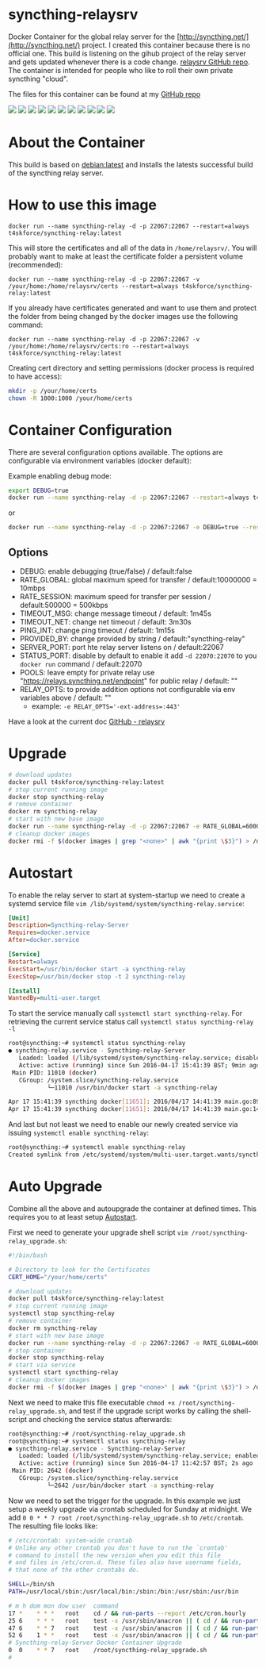 # syncthing-relaysrv
Docker Container for the global relay server for the [http://syncthing.net/](http://syncthing.net/) project. I created this container because there is no official one. This build is listening on the gihub project of the relay server and gets updated whenever there is a code change. [relaysrv GitHub repo](https://github.com/syncthing/relaysrv). The container is intended for people who like to roll their own private syncthing "cloud".

The files for this container can be found at my [GitHub repo](https://github.com/t4skforce/syncthing-relay)

[![](https://images.microbadger.com/badges/image/t4skforce/syncthing-relay.svg)](http://microbadger.com/images/t4skforce/syncthing-relay "Get your own image badge on microbadger.com") [![](https://img.shields.io/docker/automated/t4skforce/syncthing-relay.svg)](https://cloud.docker.com/repository/docker/t4skforce/syncthing-relay) [![](https://img.shields.io/docker/build/t4skforce/syncthing-relay.svg)](https://cloud.docker.com/repository/docker/t4skforce/syncthing-relay) [![](https://images.microbadger.com/badges/version/t4skforce/syncthing-relay.svg)](http://microbadger.com/images/t4skforce/syncthing-relay "Get your own version badge on microbadger.com") [![](https://img.shields.io/docker/pulls/t4skforce/syncthing-relay.svg)](https://cloud.docker.com/repository/docker/t4skforce/syncthing-relay) [![](https://img.shields.io/docker/stars/t4skforce/syncthing-relay.svg)](https://cloud.docker.com/repository/docker/t4skforce/syncthing-relay) [![](https://img.shields.io/github/last-commit/t4skforce/syncthing-relay.svg)](https://github.com/t4skforce/syncthing-relay) [![](https://img.shields.io/maintenance/yes/2019.svg)](https://github.com/t4skforce/syncthing-relay) [![](https://img.shields.io/github/issues-raw/t4skforce/syncthing-relay.svg)](https://github.com/t4skforce/syncthing-relay/issues) [![](https://img.shields.io/github/issues-pr-raw/t4skforce/syncthing-relay.svg)](https://github.com/t4skforce/syncthing-relay/pulls) [![](https://img.shields.io/maintenance/yes/2019.svg)](https://github.com/t4skforce/syncthing-relay)

# About the Container

This build is based on [debian:latest](https://hub.docker.com/_/debian/) and installs the latests successful build of the syncthing relay server.

# How to use this image

`docker run --name syncthing-relay -d -p 22067:22067 --restart=always t4skforce/syncthing-relay:latest`

This will store the certificates and all of the data in `/home/relaysrv/`. You will probably want to make at least the certificate folder a persistent volume (recommended):

`docker run --name syncthing-relay -d -p 22067:22067 -v /your/home:/home/relaysrv/certs --restart=always t4skforce/syncthing-relay:latest`

If you already have certificates generated and want to use them and protect the folder from being changed by the docker images use the following command:

`docker run --name syncthing-relay -d -p 22067:22067 -v /your/home:/home/relaysrv/certs:ro --restart=always t4skforce/syncthing-relay:latest`

Creating cert directory and setting permissions (docker process is required to have access):
```bash
mkdir -p /your/home/certs
chown -R 1000:1000 /your/home/certs
```

# Container Configuration

There are several configuration options available. The options are configurable via environment variables (docker default):

Example enabling debug mode:
```bash
export DEBUG=true
docker run --name syncthing-relay -d -p 22067:22067 --restart=always t4skforce/syncthing-relay:latest
```

or

```bash
docker run --name syncthing-relay -d -p 22067:22067 -e DEBUG=true --restart=always t4skforce/syncthing-relay:latest
```

## Options

* DEBUG: enable debugging (true/false) / default:false
* RATE_GLOBAL: global maximum speed for transfer / default:10000000 = 10mbps
* RATE_SESSION: maximum speed for transfer per session / default:500000 = 500kbps
* TIMEOUT_MSG: change message timeout / default: 1m45s
* TIMEOUT_NET: change net timeout / default: 3m30s
* PING_INT: change ping timeout / default: 1m15s
* PROVIDED_BY: change provided by string / default:"syncthing-relay"
* SERVER_PORT: port hte relay server listens on / default:22067
* STATUS_PORT: disable by default to enable it add `-d 22070:22070` to you `docker run` command  / default:22070
* POOLS: leave empty for private relay use "https://relays.syncthing.net/endpoint" for public relay / default: ""
* RELAY_OPTS: to provide addition options not configurable via env variables above / default: ""
  - example: `-e RELAY_OPTS='-ext-address=:443'`

Have a look at the current doc [GitHub - relaysrv](https://github.com/syncthing/relaysrv/blob/master/README.md)

# Upgrade
```bash
# download updates
docker pull t4skforce/syncthing-relay:latest
# stop current running image
docker stop syncthing-relay
# remove container
docker rm syncthing-relay
# start with new base image
docker run --name syncthing-relay -d -p 22067:22067 -e RATE_GLOBAL=6000000 -e RATE_SESSION=1000000 -v /your/home:/home/relaysrv/certs:ro --restart=always t4skforce/syncthing-relay:latest
# cleanup docker images
docker rmi -f $(docker images | grep "<none>" | awk "{print \$3}") > /dev/null 2>&1
```

# Autostart
To enable the relay server to start at system-startup we need to create a systemd service file `vim /lib/systemd/system/syncthing-relay.service`:

```ini
[Unit]
Description=Syncthing-relay-Server
Requires=docker.service
After=docker.service

[Service]
Restart=always
ExecStart=/usr/bin/docker start -a syncthing-relay
ExecStop=/usr/bin/docker stop -t 2 syncthing-relay

[Install]
WantedBy=multi-user.target
```

To start the service manually call `systemctl start syncthing-relay`. For retrieving the current service status call `systemctl status syncthing-relay -l`

```bash
root@syncthing:~# systemctl status syncthing-relay
● syncthing-relay.service - Syncthing-relay-Server
   Loaded: loaded (/lib/systemd/system/syncthing-relay.service; disabled)
   Active: active (running) since Sun 2016-04-17 15:41:39 BST; 9min ago
 Main PID: 11010 (docker)
   CGroup: /system.slice/syncthing-relay.service
           └─11010 /usr/bin/docker start -a syncthing-relay

Apr 17 15:41:39 syncthing docker[11651]: 2016/04/17 14:41:39 main.go:89: Connection limit 838860
Apr 17 15:41:39 syncthing docker[11651]: 2016/04/17 14:41:39 main.go:147: URI: relay://0.0.0.0:22067/?id=<your server id>&pingInterval=1m15s&networkTimeout=3m30s&sessionLimitBps=1000000&globalLimitBps=6000000&statusAddr=&providedBy=syncthing-relay

```

And last but not least we need to enable our newly created service via issuing `systemctl enable syncthing-relay`:
```bash
root@syncthing:~# systemctl enable syncthing-relay
Created symlink from /etc/systemd/system/multi-user.target.wants/syncthing-relay.service to /lib/systemd/system/syncthing-relay.service.
```

# Auto Upgrade
Combine all the above and autoupgrade the container at defined times. This requires you to at least setup [Autostart](#autostart).

First we need to generate your upgrade shell script `vim /root/syncthing-relay_upgrade.sh`:

```bash
#!/bin/bash

# Directory to look for the Certificates
CERT_HOME="/your/home/certs"

# download updates
docker pull t4skforce/syncthing-relay:latest
# stop current running image
systemctl stop syncthing-relay
# remove container
docker rm syncthing-relay
# start with new base image
docker run --name syncthing-relay -d -p 22067:22067 -e RATE_GLOBAL=6000000 -e RATE_SESSION=1000000 -v ${CERT_HOME}:/home/relaysrv/certs:ro --restart=always t4skforce/syncthing-relay:latest
# stop container
docker stop syncthing-relay
# start via service
systemctl start syncthing-relay
# cleanup docker images
docker rmi -f $(docker images | grep "<none>" | awk "{print \$3}") > /dev/null 2>&1
```

Next we need to make this file executable `chmod +x /root/syncthing-relay_upgrade.sh`, and test if the upgrade script works by calling the shell-script and checking the service status afterwards:
```bash
root@syncthing:~# /root/syncthing-relay_upgrade.sh
root@syncthing:~# systemctl status syncthing-relay
● syncthing-relay.service - Syncthing-relay-Server
   Loaded: loaded (/lib/systemd/system/syncthing-relay.service; enabled)
   Active: active (running) since Sun 2016-04-17 11:42:57 BST; 2s ago
 Main PID: 2642 (docker)
   CGroup: /system.slice/syncthing-relay.service
           └─2642 /usr/bin/docker start -a syncthing-relay
```

Now we need to set the trigger for the upgrade. In this example we just setup a weekly upgrade via crontab scheduled for Sunday at midnight. We add `0 0 * * 7 root /root/syncthing-relay_upgrade.sh` to `/etc/crontab`. The resulting file looks like:

```bash
# /etc/crontab: system-wide crontab
# Unlike any other crontab you don't have to run the `crontab'
# command to install the new version when you edit this file
# and files in /etc/cron.d. These files also have username fields,
# that none of the other crontabs do.

SHELL=/bin/sh
PATH=/usr/local/sbin:/usr/local/bin:/sbin:/bin:/usr/sbin:/usr/bin

# m h dom mon dow user  command
17 *    * * *   root    cd / && run-parts --report /etc/cron.hourly
25 6    * * *   root    test -x /usr/sbin/anacron || ( cd / && run-parts --report /etc/cron.daily )
47 6    * * 7   root    test -x /usr/sbin/anacron || ( cd / && run-parts --report /etc/cron.weekly )
52 6    1 * *   root    test -x /usr/sbin/anacron || ( cd / && run-parts --report /etc/cron.monthly )
# Syncthing-relay-Server Docker Container Upgrade
0  0    * * 7   root    /root/syncthing-relay_upgrade.sh
#
```
